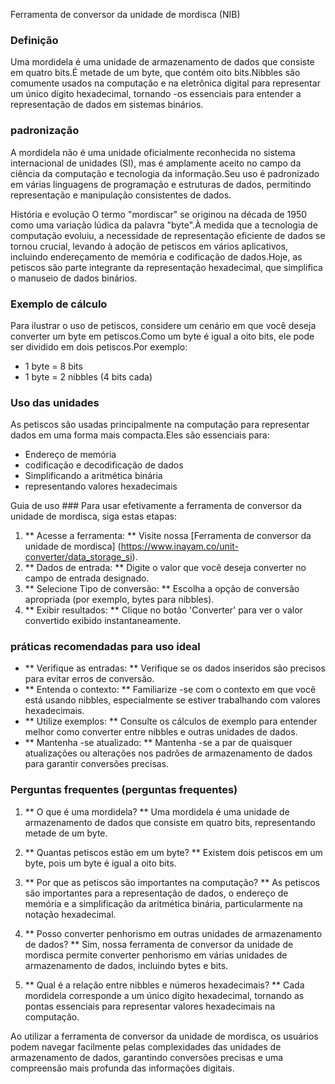 Ferramenta de conversor da unidade de mordisca (NIB)

### Definição
Uma mordidela é uma unidade de armazenamento de dados que consiste em quatro bits.É metade de um byte, que contém oito bits.Nibbles são comumente usados ​​na computação e na eletrônica digital para representar um único dígito hexadecimal, tornando -os essenciais para entender a representação de dados em sistemas binários.

### padronização
A mordidela não é uma unidade oficialmente reconhecida no sistema internacional de unidades (SI), mas é amplamente aceito no campo da ciência da computação e tecnologia da informação.Seu uso é padronizado em várias linguagens de programação e estruturas de dados, permitindo representação e manipulação consistentes de dados.

História e evolução
O termo "mordiscar" se originou na década de 1950 como uma variação lúdica da palavra "byte".À medida que a tecnologia de computação evoluiu, a necessidade de representação eficiente de dados se tornou crucial, levando à adoção de petiscos em vários aplicativos, incluindo endereçamento de memória e codificação de dados.Hoje, as petiscos são parte integrante da representação hexadecimal, que simplifica o manuseio de dados binários.

### Exemplo de cálculo
Para ilustrar o uso de petiscos, considere um cenário em que você deseja converter um byte em petiscos.Como um byte é igual a oito bits, ele pode ser dividido em dois petiscos.Por exemplo:
- 1 byte = 8 bits
- 1 byte = 2 nibbles (4 bits cada)

### Uso das unidades
As petiscos são usadas principalmente na computação para representar dados em uma forma mais compacta.Eles são essenciais para:
- Endereço de memória
- codificação e decodificação de dados
- Simplificando a aritmética binária
- representando valores hexadecimais

Guia de uso ###
Para usar efetivamente a ferramenta de conversor da unidade de mordisca, siga estas etapas:
1. ** Acesse a ferramenta: ** Visite nossa [Ferramenta de conversor da unidade de mordisca] (https://www.inayam.co/unit-converter/data_storage_si).
2. ** Dados de entrada: ** Digite o valor que você deseja converter no campo de entrada designado.
3. ** Selecione Tipo de conversão: ** Escolha a opção de conversão apropriada (por exemplo, bytes para nibbles).
4. ** Exibir resultados: ** Clique no botão 'Converter' para ver o valor convertido exibido instantaneamente.

### práticas recomendadas para uso ideal
- ** Verifique as entradas: ** Verifique se os dados inseridos são precisos para evitar erros de conversão.
- ** Entenda o contexto: ** Familiarize -se com o contexto em que você está usando nibbles, especialmente se estiver trabalhando com valores hexadecimais.
- ** Utilize exemplos: ** Consulte os cálculos de exemplo para entender melhor como converter entre nibbles e outras unidades de dados.
- ** Mantenha -se atualizado: ** Mantenha -se a par de quaisquer atualizações ou alterações nos padrões de armazenamento de dados para garantir conversões precisas.

### Perguntas frequentes (perguntas frequentes)

1. ** O que é uma mordidela? **
Uma mordidela é uma unidade de armazenamento de dados que consiste em quatro bits, representando metade de um byte.

2. ** Quantas petiscos estão em um byte? **
Existem dois petiscos em um byte, pois um byte é igual a oito bits.

3. ** Por que as petiscos são importantes na computação? **
As petiscos são importantes para a representação de dados, o endereço de memória e a simplificação da aritmética binária, particularmente na notação hexadecimal.

4. ** Posso converter penhorismo em outras unidades de armazenamento de dados? **
Sim, nossa ferramenta de conversor da unidade de mordisca permite converter penhorismo em várias unidades de armazenamento de dados, incluindo bytes e bits.

5. ** Qual é a relação entre nibbles e números hexadecimais? **
Cada mordidela corresponde a um único dígito hexadecimal, tornando as pontas essenciais para representar valores hexadecimais na computação.

Ao utilizar a ferramenta de conversor da unidade de mordisca, os usuários podem navegar facilmente pelas complexidades das unidades de armazenamento de dados, garantindo conversões precisas e uma compreensão mais profunda das informações digitais.